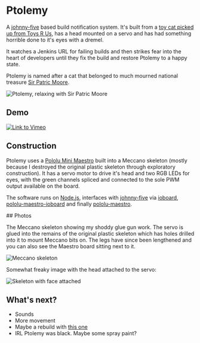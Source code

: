 # Ptolemy

A [johnny-five](https://github.com/rwaldron/johnny-five) based build notification system.  It's built from a [toy cat picked up from Toys R Us](http://www.toysrus.co.uk/Toys-R-Us/Toys/Soft-Toys/Fur-Real-White-Walking-Kitty\(0079055\)), has a head mounted on a servo and has had something horrible done to it's eyes with a dremel.

It watches a Jenkins URL for failing builds and then strikes fear into the heart of developers until they fix the build and restore Ptolemy to a happy state.

Ptolemy is named after a cat that belonged to much mourned national treasure [Sir Patric Moore](http://en.wikipedia.org/wiki/Patrick_Moore).

![Ptolemy, relaxing with Sir Patric Moore](https://raw.github.com/achingbrain/build-cat/master/assets/ptolemy.jpg)

## Demo

[![Link to Vimeo](https://raw.github.com/achingbrain/build-cat/master/assets/video.jpg)](https://vimeo.com/77849849)

## Construction

Ptolemy uses a [Pololu Mini Maestro](http://www.pololu.com/catalog/product/1352) built into a Meccano skeleton (mostly because I destroyed the original plastic skeleton through exploratory construction).  It has a servo motor to drive it's head and two RGB LEDs for eyes, with the green channels spliced and connected to the sole PWM output available on the board.

The software runs on [Node.js](http://nodejs.org/), interfaces with [johnny-five](https://github.com/rwaldron/johnny-five) via [ioboard](https://github.com/achingbrain/node-ioboard), [pololu-maestro-ioboard](https://github.com/achingbrain/node-maestro-ioboard) and finally [pololu-maestro](https://github.com/omcaree/node-pololumaestro).

## Photos

The Meccano skeleton showing my shoddy glue gun work.  The servo is glued into the remains of the original plastic skeleton which has holes drilled into it to mount Meccano bits on.  The legs have since been lengthened and you can also see the Maestro board sitting next to it.

![Meccano skeleton](https://raw.github.com/achingbrain/build-cat/master/assets/skeleton.jpg)

Somewhat freaky image with the head attached to the servo:

![Skeleton with face attached](https://raw.github.com/achingbrain/build-cat/master/assets/skeletonwithskin.jpg)

## What's next?

 * Sounds
 * More movement
 * Maybe a rebuild with [this one](http://www.toysrus.co.uk/Toys-R-Us/Toys/Soft-Toys/Fur-Real-Daisy-Plays-with-Me-Kitty\(0106748\))
 * IRL Ptolemy was black. Maybe some spray paint?
